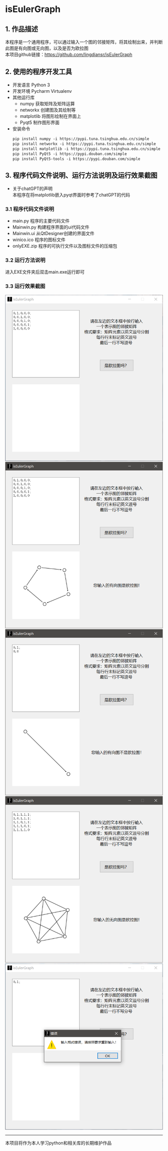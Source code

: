 # isEulerGraph

## 1. 作品描述

本程序是一个通用程序，可以通过输入一个图的邻接矩阵，将其绘制出来，并判断此图是有向图或无向图，以及是否为欧拉图    
本项目github链接：https://github.com/lingdiansr/isEulerGraph

## 2. 使用的程序开发工具

- 开发语言 Python 3
- 开发环境 Pycharm Virtualenv
- 其他运行库
  - numpy 获取矩阵及矩阵运算
  - networkx 创建图及其绘制等
  - matplotlib 将图形绘制在界面上
  - Pyqt5 制作图形界面
- 安装命令
  ```
  pip install numpy -i https://pypi.tuna.tsinghua.edu.cn/simple
  pip install networkx -i https://pypi.tuna.tsinghua.edu.cn/simple
  pip install matplotlib -i https://pypi.tuna.tsinghua.edu.cn/simple
  pip install PyQt5 -i https://pypi.douban.com/simple
  pip install PyQt5-tools -i https://pypi.douban.com/simple
  ```  

## 3. 程序代码文件说明、运行方法说明及运行效果截图

- 关于chatGPT的声明  
  本程序在将matplotlib嵌入pyqt界面时参考了chatGPT的代码
### 3.1 程序代码文件说明

- main.py 程序的主要代码文件
- Mainwin.py 构建程序界面的ui代码文件
- Mainwin.ui 从QtDesigner创建的界面文件
- winico.ico 程序的图标文件
- onlyEXE.zip 程序的可执行文件以及图标文件的压缩包

### 3.2 运行方法说明

进入EXE文件夹后双击main.exe运行即可

### 3.3 运行效果截图

![](/pic/01.png)
![](/pic/02.png)
![](/pic/03.png)
![](/pic/04.png)
![](/pic/05.png)

----
本项目将作为本人学习python和相关库的长期维护作品